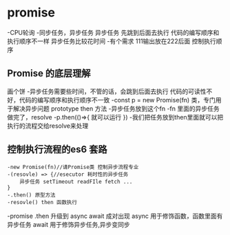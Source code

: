 # promise

-CPU轮询
-同步任务，异步任务
    异步任务
        先跳到后面去执行
        代码的编写顺序和执行顺序不一样
        异步任务比较花时间
-有个需求
    111输出放在222后面
    控制执行顺序

## Promise 的底层理解
画个饼
-异步任务需要些时间，不管的话，会跳到后面去执行
    代码的可读性不好，代码的编写顺序和执行顺序不一致
-const p = new Promise(fn)
    类，专门用于解决异步问题
    prototype then 方法
-异步任务放到这个fn
-fn 里面的异步任务做完了，resolve
-p.then(()=>{
    就可以运行
})
-我们把任务放到then里面就可以把执行的流程交给resolve来处理

## 控制执行流程的es6 套路
    -new Promise(fn)//请Promise类 控制异步流程专业
    -(resovle) => {//esecutor 耗时性的异步任务
        异步任务 setTimeout readFIle fetch ...
    }
    -.then() 原型方法
    -resovle() then 函数执行

-promise .then 升级到 async await 成对出现
    async 用于修饰函数，函数里面有异步任务
    await 用于修饰异步任务,异步变同步